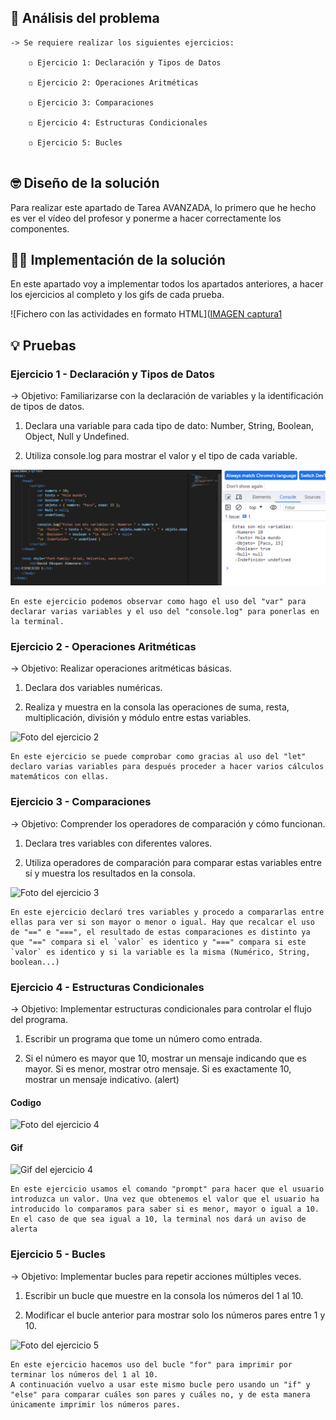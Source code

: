 ## 🤔 Análisis del problema
```
-> Se requiere realizar los siguientes ejercicios:

    ◽ Ejercicio 1: Declaración y Tipos de Datos

    ◽ Ejercicio 2: Operaciones Aritméticas

    ◽ Ejercicio 3: Comparaciones

    ◽ Ejercicio 4: Estructuras Condicionales

    ◽ Ejercicio 5: Bucles


```


## 🤓 Diseño de la solución
Para realizar este apartado de Tarea AVANZADA, lo primero que he hecho es ver el vídeo del profesor y ponerme a hacer correctamente los
componentes.

## 👨‍🎓 Implementación de la solución
En este apartado voy a implementar todos los apartados anteriores, a hacer los ejercicios al completo y los gifs de cada
prueba.

![Fichero con las actividades en formato HTML]([IMAGEN captura1](../fotos/captura1.png)

## 💡 Pruebas

### Ejercicio 1 - Declaración y Tipos de Datos
-> Objetivo: Familiarizarse con la declaración de variables y la identificación de tipos de datos.

1. Declara una variable para cada tipo de dato: Number, String, Boolean, Object, Null y Undefined.

2. Utiliza console.log para mostrar el valor y el tipo de cada variable.

![Foto del ejercicio 1](https://github.com/Dvazalm/DAWEC/blob/bcf9d62ff35d8de7503c9c49f0211c773e84d1cb/T1/SPRINT1/fotos/FotoEjer1.png)

```
En este ejercicio podemos observar como hago el uso del "var" para declarar varias variables y el uso del "console.log" para ponerlas en la terminal.
```
### Ejercicio 2 - Operaciones Aritméticas
-> Objetivo: Realizar operaciones aritméticas básicas.

1. Declara dos variables numéricas.

2. Realiza y muestra en la consola las operaciones de suma, resta, multiplicación, división y módulo entre estas variables.

![Foto del ejercicio 2](https://github.com/Dvazalm/DAWEC/tree/50992cb3930944c24472ca7da30b37a359bcbe97/T1/SPRINT1/fotos/FotoEjer2.png)
```
En este ejercicio se puede comprobar como gracias al uso del "let" declaro varias variables para después proceder a hacer varios cálculos matemáticos con ellas.
```
### Ejercicio 3 - Comparaciones

-> Objetivo: Comprender los operadores de comparación y cómo funcionan.

1. Declara tres variables con diferentes valores.

2. Utiliza operadores de comparación para comparar estas variables entre sí y muestra los resultados en la consola.

![Foto del ejercicio 3](https://github.com/Dvazalm/DAWEC/tree/50992cb3930944c24472ca7da30b37a359bcbe97/T1/SPRINT1/fotos/FotoEjer3.png)

```
En este ejercicio declaró tres variables y procedo a compararlas entre ellas para ver si son mayor o menor o igual. Hay que recalcar el uso de "==" e "===", el resultado de estas comparaciones es distinto ya que "==" compara si el `valor` es identico y "===" compara si este `valor` es identico y si la variable es la misma (Numérico, String, boolean...)
```
### Ejercicio 4 - Estructuras Condicionales

-> Objetivo: Implementar estructuras condicionales para controlar el flujo del programa.

1. Escribir un programa que tome un número como entrada.

2. Si el número es mayor que 10, mostrar un mensaje indicando que es mayor. Si es menor, mostrar otro mensaje. Si es exactamente 10, mostrar un mensaje indicativo. (alert)

#### Codigo
![Foto del ejercicio 4](https://github.com/Dvazalm/DAWEC/tree/50992cb3930944c24472ca7da30b37a359bcbe97/T1/SPRINT1/fotos/FotoEjer4.png)

#### Gif
![Gif del ejercicio 4](https://github.com/Dvazalm/DAWEC/tree/50992cb3930944c24472ca7da30b37a359bcbe97/T1/SPRINT1/fotos/GirEjer4.gif)
```
En este ejercicio usamos el comando "prompt" para hacer que el usuario introduzca un valor. Una vez que obtenemos el valor que el usuario ha introducido lo comparamos para saber si es menor, mayor o igual a 10.
En el caso de que sea igual a 10, la terminal nos dará un aviso de alerta
```
### Ejercicio 5 - Bucles

-> Objetivo: Implementar bucles para repetir acciones múltiples veces.

1. Escribir un bucle que muestre en la consola los números del 1 al 10.

2. Modificar el bucle anterior para mostrar solo los números pares entre 1 y 10.


![Foto del ejercicio 5](https://github.com/Dvazalm/DAWEC/tree/50992cb3930944c24472ca7da30b37a359bcbe97/T1/SPRINT1/fotos/FotoEjer5.png)

```
En este ejercicio hacemos uso del bucle "for" para imprimir por terminar los números del 1 al 10. 
A continuación vuelvo a usar este mismo bucle pero usando un "if" y "else" para comparar cuáles son pares y cuáles no, y de esta manera únicamente imprimir los números pares.
```
